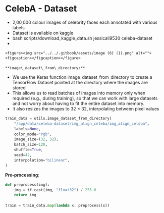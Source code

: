 # CelebA - Dataset

* 2,00,000 colour images of celebrity faces each annotated with various labels
* Dataset is available on kaggle
* bash scripts/download\_kaggle\_data.sh jessicali9530 celeba-dataset
*

    <figure><img src="../../.gitbook/assets/image (6) (1).png" alt=""><figcaption></figcaption></figure>

    **image\_dataset\_from\_directory:**
* We use the Keras function image\_dataset\_from\_directory to create a TensorFlow Dataset pointed at the directory where the images are stored
* This allows us to read batches of images into memory only when required (e.g., during training), so that we can work with large datasets and not worry about having to fit the entire dataset into memory.&#x20;
* It also resizes the images to 32 × 32, interpolating between pixel values

```python
train_data = utils.image_dataset_from_directory(
    "/app/data/celeba-dataset/img_align_celeba/img_align_celeba",
    labels=None,
    color_mode="rgb",
    image_size=(32, 32),
    batch_size=128,
    shuffle=True,
    seed=42,
    interpolation="bilinear",
)
```

**Pre-processing:**

```python
def preprocess(img):
    img = tf.cast(img, "float32") / 255.0
    return img

train = train_data.map(lambda x: preprocess(x))
```
